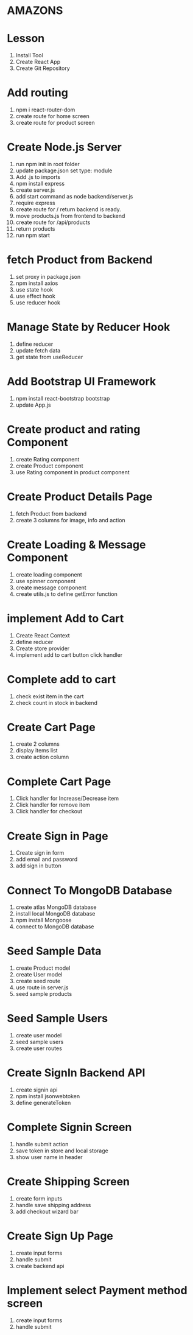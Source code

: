 # AMAZONS

# Lesson

1. Install Tool
2. Create React App
3. Create Git Repository

# Add routing

1. npm i react-router-dom
2. create route for home screen
3. create route for product screen

# Create Node.js Server

1. run npm init in root folder
2. update package.json set type: module
3. Add .js to imports
4. npm install express
5. create server.js
6. add start command as node backend/server.js
7. require express
8. create route for / return backend is ready.
9. move products.js from frontend to backend
10. create route for /api/products
11. return products
12. run npm start

# fetch Product from Backend

1. set proxy in package.json
2. npm install axios
3. use state hook
4. use effect hook
5. use reducer hook

# Manage State by Reducer Hook

1. define reducer
2. update fetch data
3. get state from useReducer

# Add Bootstrap UI Framework

1. npm install react-bootstrap bootstrap
2. update App.js

# Create product and rating Component

1. create Rating component
2. create Product component
3. use Rating component in product component

# Create Product Details Page

1. fetch Product from backend
2. create 3 columns for image, info and action

# Create Loading & Message Component

1. create loading component
2. use spinner component
3. create message component
4. create utils.js to define getError function

# implement Add to Cart

1. Create React Context
2. define reducer
3. Create store provider
4. implement add to cart button click handler

# Complete add to cart

1. check exist item in the cart
2. check count in stock in backend

# Create Cart Page

1. create 2 columns
2. display items list
3. create action column

# Complete Cart Page

1. Click handler for Increase/Decrease item
2. Click handler for remove item
3. Click handler for checkout

# Create Sign in Page

1. Create sign in form
2. add email and password
3. add sign in button

# Connect To MongoDB Database

1. create atlas MongoDB database
2. install local MongoDB database
3. npm install Mongoose
4. connect to MongoDB database

# Seed Sample Data

1. create Product model
2. create User model
3. create seed route
4. use route in server.js
5. seed sample products

# Seed Sample Users

1. create user model
2. seed sample users
3. create user routes

# Create SignIn Backend API

1. create signin api
2. npm install jsonwebtoken
3. define generateToken

# Complete Signin Screen

1. handle submit action
2. save token in store and local storage
3. show user name in header

# Create Shipping Screen

1. create form inputs
2. handle save shipping address
3. add checkout wizard bar

# Create Sign Up Page

1. create input forms
2. handle submit
3. create backend api

# Implement select Payment method screen

1. create input forms
2. handle submit
